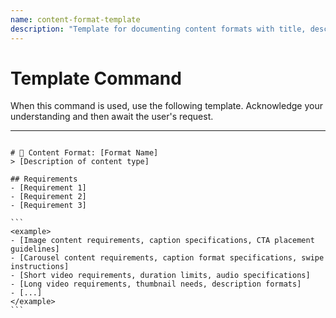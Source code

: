 ```yaml
---
name: content-format-template
description: "Template for documenting content formats with title, description, and requirements."
---
```

# Template Command

When this command is used, use the following template. Acknowledge your understanding and then await the user's request.

---

````````````

# 📱 Content Format: [Format Name]
> [Description of content type]

## Requirements
- [Requirement 1]
- [Requirement 2] 
- [Requirement 3]

```
<example>
- [Image content requirements, caption specifications, CTA placement guidelines]
- [Carousel content requirements, caption format specifications, swipe instructions]
- [Short video requirements, duration limits, audio specifications]
- [Long video requirements, thumbnail needs, description formats]
- [...]
</example>
```
````````````
